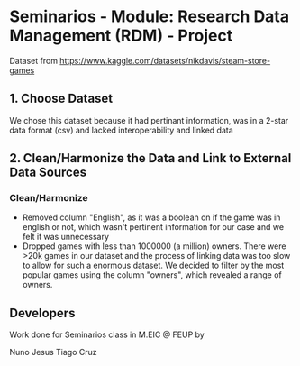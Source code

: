# Seminarios - Module: Research Data Management (RDM) - Project

Dataset from https://www.kaggle.com/datasets/nikdavis/steam-store-games

## 1. Choose Dataset

We chose this dataset because it had pertinant information, was in a 2-star data format (csv) and lacked interoperability and linked data

## 2. Clean/Harmonize the Data and Link to External Data Sources

### Clean/Harmonize

- Removed column "English", as it was a boolean on if the game was in english or not, which wasn't pertinent information for our case and we felt it was unnecessary
- Dropped games with less than 1000000 (a million) owners. There were >20k games in our dataset and the process of linking data was too slow to allow for such a enormous dataset. We decided to filter by the most popular games using the column "owners", which revealed a range of owners.

## Developers

Work done for Seminarios class in M.EIC @ FEUP by

Nuno Jesus
Tiago Cruz